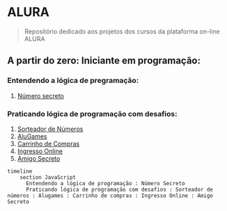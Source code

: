 # ALURA
> Repositório dedicado aos projetos dos cursos da plataforma on-line ALURA
## A partir do zero: Iniciante em programação:
  ### Entendendo a lógica de pregramação:
  1. [Número secreto](https://github.com/BorgesMTP/ALURA/tree/main/numero-secreto)
  ### Praticando lógica de programação com desafios:
  1. [Sorteador de Números](https://github.com/BorgesMTP/ALURA/tree/main/sorteador-numeros)
  2. [AluGames](https://github.com/BorgesMTP/ALURA/tree/main/alugames)
  3. [Carrinho de Compras]()
  4. [Ingresso Online]()
  5. [Amigo Secreto]()
```mermaid
timeline
    section JavaScript
      Entendendo a lógica de programação : Número Secreto
      Praticando lógica de programação com desafios : Sorteador de números : Alugames : Carrinho de compras : Ingresso Online : Amigo Secreto
```
